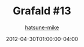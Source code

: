 ---
title: "Grafald #13"
type: "image"
date: 2012-04-30T01:00:00-04:00
draft: false
categories:
- comics
- collaborations
tags:
- grafald
image_path: "/projects/grafald/comics/img/2012/13.png"
alt_text: ""
is_subpage: true
author: "[hatsune-mike](https://cohost.org/hatsune-mike)"
---